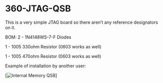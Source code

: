 # 360-JTAG-QSB
This is a very simple JTAG board so there aren’t any reference designators on it. 

BOM:
2 - 1N4148WS-7-F Diodes

1 - 1005 330ohm Resistor (0603 works as well)

1 - 1005 470ohm Resistor (0603 works as well)

Example of installation by another user:

[![Internal Memory QSB](https://i.imgur.com/MlD4sDH.jpg)]
